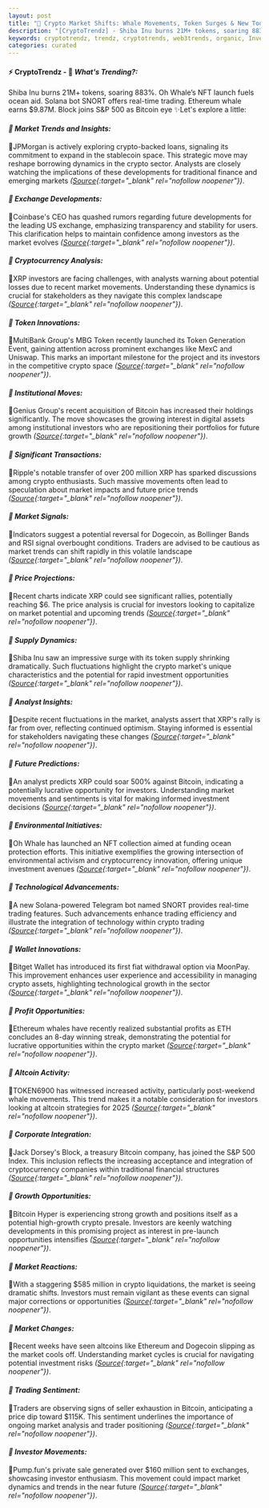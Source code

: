 ```yaml
---
layout: post
title: "🌇 Crypto Market Shifts: Whale Movements, Token Surges & New Tools"
description: "[CryptoTrendz] - Shiba Inu burns 21M+ tokens, soaring 883%. Oh Whale’s NFT launch fuels ocean aid. Solana bot SNORT offers real-time trading. Ethereum whale earns $9.87M. Block joins S&P 500 as Bitcoin eye"
keywords: cryptotrendz, trendz, cryptotrends, web3trends, organic, Investors, Bitcoin, NFT, Crypto, BTC, XRP, Altcoin, Trading, CEO, Market, Analyst, Chainlink, stablecoin, ETH, Token, Growth, Dogecoin
categories: curated
---
```


#### ⚡ CryptoTrendz - 📌 *What's Trending?:*

Shiba Inu burns 21M+ tokens, soaring 883%. Oh Whale’s NFT launch fuels ocean aid. Solana bot SNORT offers real-time trading. Ethereum whale earns $9.87M. Block joins S&P 500 as Bitcoin eye ✨Let's explore a little:


#### *🔖  Market Trends and Insights:*  

🔹JPMorgan is actively exploring crypto-backed loans, signaling its commitment to expand in the stablecoin space. This strategic move may reshape borrowing dynamics in the crypto sector. Analysts are closely watching the implications of these developments for traditional finance and emerging markets *([Source](https://s.avyag.com/49yh){:target="_blank" rel="nofollow noopener"})*.  

#### *🔖  Exchange Developments:*  

🔹Coinbase's CEO has quashed rumors regarding future developments for the leading US exchange, emphasizing transparency and stability for users. This clarification helps to maintain confidence among investors as the market evolves *([Source](https://s.avyag.com/bvb7){:target="_blank" rel="nofollow noopener"})*.  

#### *🔖  Cryptocurrency Analysis:*  

🔹XRP investors are facing challenges, with analysts warning about potential losses due to recent market movements. Understanding these dynamics is crucial for stakeholders as they navigate this complex landscape *([Source](https://s.avyag.com/0jlv){:target="_blank" rel="nofollow noopener"})*.  

#### *🔖  Token Innovations:*  

🔹MultiBank Group's MBG Token recently launched its Token Generation Event, gaining attention across prominent exchanges like MexC and Uniswap. This marks an important milestone for the project and its investors in the competitive crypto space *([Source](https://s.avyag.com/gaw0){:target="_blank" rel="nofollow noopener"})*.  

#### *🔖  Institutional Moves:*  

🔹Genius Group's recent acquisition of Bitcoin has increased their holdings significantly. The move showcases the growing interest in digital assets among institutional investors who are repositioning their portfolios for future growth *([Source](https://s.avyag.com/fz7p){:target="_blank" rel="nofollow noopener"})*.  

#### *🔖  Significant Transactions:*  

🔹Ripple's notable transfer of over 200 million XRP has sparked discussions among crypto enthusiasts. Such massive movements often lead to speculation about market impacts and future price trends *([Source](https://s.avyag.com/4g14){:target="_blank" rel="nofollow noopener"})*.  

#### *🔖  Market Signals:*  

🔹Indicators suggest a potential reversal for Dogecoin, as Bollinger Bands and RSI signal overbought conditions. Traders are advised to be cautious as market trends can shift rapidly in this volatile landscape *([Source](https://s.avyag.com/rh06){:target="_blank" rel="nofollow noopener"})*.  

#### *🔖  Price Projections:*  

🔹Recent charts indicate XRP could see significant rallies, potentially reaching $6. The price analysis is crucial for investors looking to capitalize on market potential and upcoming trends *([Source](https://s.avyag.com/k936){:target="_blank" rel="nofollow noopener"})*.  

#### *🔖  Supply Dynamics:*  

🔹Shiba Inu saw an impressive surge with its token supply shrinking dramatically. Such fluctuations highlight the crypto market's unique characteristics and the potential for rapid investment opportunities *([Source](https://s.avyag.com/nkix){:target="_blank" rel="nofollow noopener"})*.  

#### *🔖  Analyst Insights:*  

🔹Despite recent fluctuations in the market, analysts assert that XRP's rally is far from over, reflecting continued optimism. Staying informed is essential for stakeholders navigating these changes *([Source](https://s.avyag.com/6m53){:target="_blank" rel="nofollow noopener"})*.  

#### *🔖  Future Predictions:*  

🔹An analyst predicts XRP could soar 500% against Bitcoin, indicating a potentially lucrative opportunity for investors. Understanding market movements and sentiments is vital for making informed investment decisions *([Source](https://s.avyag.com/m10f){:target="_blank" rel="nofollow noopener"})*.  

#### *🔖  Environmental Initiatives:*  

🔹Oh Whale has launched an NFT collection aimed at funding ocean protection efforts. This initiative exemplifies the growing intersection of environmental activism and cryptocurrency innovation, offering unique investment avenues *([Source](https://s.avyag.com/lybz){:target="_blank" rel="nofollow noopener"})*.  

#### *🔖  Technological Advancements:*  

🔹A new Solana-powered Telegram bot named SNORT provides real-time trading features. Such advancements enhance trading efficiency and illustrate the integration of technology within crypto trading *([Source](https://s.avyag.com/lbgu){:target="_blank" rel="nofollow noopener"})*.  

#### *🔖  Wallet Innovations:*  

🔹Bitget Wallet has introduced its first fiat withdrawal option via MoonPay. This improvement enhances user experience and accessibility in managing crypto assets, highlighting technological growth in the sector *([Source](https://s.avyag.com/upzd){:target="_blank" rel="nofollow noopener"})*.  

#### *🔖  Profit Opportunities:*  

🔹Ethereum whales have recently realized substantial profits as ETH concludes an 8-day winning streak, demonstrating the potential for lucrative opportunities within the crypto market *([Source](https://s.avyag.com/b4lz){:target="_blank" rel="nofollow noopener"})*.  

#### *🔖  Altcoin Activity:*  

🔹TOKEN6900 has witnessed increased activity, particularly post-weekend whale movements. This trend makes it a notable consideration for investors looking at altcoin strategies for 2025 *([Source](https://s.avyag.com/e9ky){:target="_blank" rel="nofollow noopener"})*.  

#### *🔖  Corporate Integration:*  

🔹Jack Dorsey's Block, a treasury Bitcoin company, has joined the S&P 500 Index. This inclusion reflects the increasing acceptance and integration of cryptocurrency companies within traditional financial structures *([Source](https://s.avyag.com/jkn4){:target="_blank" rel="nofollow noopener"})*.  

#### *🔖  Growth Opportunities:*  

🔹Bitcoin Hyper is experiencing strong growth and positions itself as a potential high-growth crypto presale. Investors are keenly watching developments in this promising project as interest in pre-launch opportunities intensifies *([Source](https://s.avyag.com/hte1){:target="_blank" rel="nofollow noopener"})*.  

#### *🔖  Market Reactions:*  

🔹With a staggering $585 million in crypto liquidations, the market is seeing dramatic shifts. Investors must remain vigilant as these events can signal major corrections or opportunities *([Source](https://s.avyag.com/pn1v){:target="_blank" rel="nofollow noopener"})*.  

#### *🔖  Market Changes:*  

🔹Recent weeks have seen altcoins like Ethereum and Dogecoin slipping as the market cools off. Understanding market cycles is crucial for navigating potential investment risks *([Source](https://s.avyag.com/hhpa){:target="_blank" rel="nofollow noopener"})*.  

#### *🔖  Trading Sentiment:*  

🔹Traders are observing signs of seller exhaustion in Bitcoin, anticipating a price dip toward $115K. This sentiment underlines the importance of ongoing market analysis and trader positioning *([Source](https://s.avyag.com/84m0){:target="_blank" rel="nofollow noopener"})*.  

#### *🔖  Investor Movements:*  

🔹Pump.fun's private sale generated over $160 million sent to exchanges, showcasing investor enthusiasm. This movement could impact market dynamics and trends in the near future *([Source](https://s.avyag.com/pxc7){:target="_blank" rel="nofollow noopener"})*.